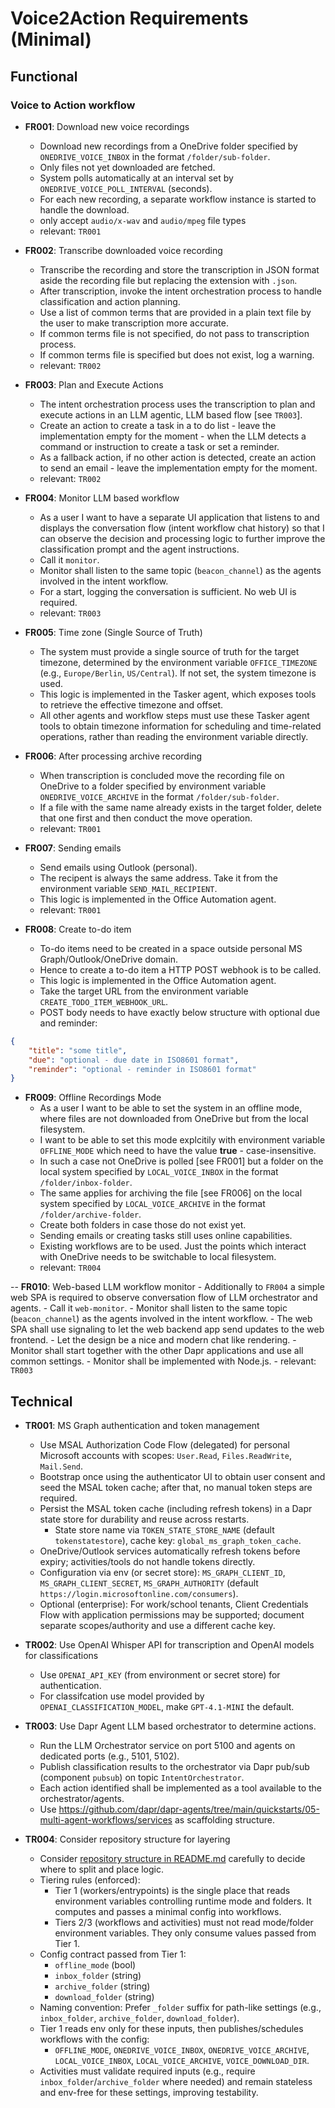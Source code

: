 
# Voice2Action Requirements (Minimal)

## Functional

### Voice to Action workflow

- **FR001**: Download new voice recordings
	- Download new recordings from a OneDrive folder specified by `ONEDRIVE_VOICE_INBOX` in the format `/folder/sub-folder`.
	- Only files not yet downloaded are fetched.
	- System polls automatically at an interval set by `ONEDRIVE_VOICE_POLL_INTERVAL` (seconds).
	- For each new recording, a separate workflow instance is started to handle the download.
    - only accept `audio/x-wav` and `audio/mpeg` file types
	- relevant: `TR001`


- **FR002**: Transcribe downloaded voice recording
	- Transcribe the recording and store the transcription in JSON format aside the recording file but replacing the extension with `.json`.
	- After transcription, invoke the intent orchestration process to handle classification and action planning.
	- Use a list of common terms that are provided in a plain text file by the user to make transcription more accurate.
	- If common terms file is not specified, do not pass to transcription process.
	- If common terms file is specified but does not exist, log a warning.
	- relevant: `TR002`

- **FR003**: Plan and Execute Actions
	- The intent orchestration process uses the transcription to plan and execute actions in an LLM agentic, LLM based flow [see `TR003`].
	- Create an action to create a task in a to do list - leave the implementation empty for the moment - when the LLM detects a command or instruction to create a task or set a reminder.
	- As a fallback action, if no other action is detected, create an action to send an email - leave the implementation empty for the moment.
	- relevant: `TR002`

- **FR004**: Monitor LLM based workflow
	- As a user I want to have a separate UI application that listens to and displays the conversation flow (intent workflow chat history) so that I can observe the decision and processing logic to further improve the classification prompt and the agent instructions.
	- Call it `monitor`.
	- Monitor shall listen to the same topic (`beacon_channel`) as the agents involved in the intent workflow.
	- For a start, logging the conversation is sufficient. No web UI is required.
	- relevant: `TR003`

- **FR005**: Time zone (Single Source of Truth)
	- The system must provide a single source of truth for the target timezone, determined by the environment variable `OFFICE_TIMEZONE` (e.g., `Europe/Berlin`, `US/Central`). If not set, the system timezone is used.
	- This logic is implemented in the Tasker agent, which exposes tools to retrieve the effective timezone and offset.
	- All other agents and workflow steps must use these Tasker agent tools to obtain timezone information for scheduling and time-related operations, rather than reading the environment variable directly.

- **FR006**: After processing archive recording
	- When transcription is concluded move the recording file on OneDrive to a folder specified by environment variable `ONEDRIVE_VOICE_ARCHIVE` in the format `/folder/sub-folder`.
	- If a file with the same name already exists in the target folder, delete that one first and then conduct the move operation.
	- relevant: `TR001`

- **FR007**: Sending emails
	- Send emails using Outlook (personal).
	- The recipent is always the same address. Take it from the environment variable `SEND_MAIL_RECIPIENT`.
	- This logic is implemented in the Office Automation agent.
	- relevant: `TR001`

- **FR008**: Create to-do item
	- To-do items need to be created in a space outside personal MS Graph/Outlook/OneDrive domain.
	- Hence to create a to-do item a HTTP POST webhook is to be called.
	- This logic is implemented in the Office Automation agent.
	- Take the target URL from the environment variable `CREATE_TODO_ITEM_WEBHOOK_URL`.
	- POST body needs to have exactly below structure with optional due and reminder:

```json
{
	"title": "some title",
	"due": "optional - due date in ISO8601 format",
	"reminder": "optional - reminder in ISO8601 format"
}
```

- **FR009**: Offline Recordings Mode
	- As a user I want to be able to set the system in an offline mode, where files are not downloaded from OneDrive but from the local filesystem.
	- I want to be able to set this mode explcitily with environment variable `OFFLINE_MODE` which need to have the value **true** - case-insensitive.
	- In such a case not OneDrive is polled [see FR001] but a folder on the local system specified by `LOCAL_VOICE_INBOX` in the format `/folder/inbox-folder`.
	- The same applies for archiving the file [see FR006] on the local system specified by `LOCAL_VOICE_ARCHIVE` in the format `/folder/archive-folder`.
	- Create both folders in case those do not exist yet.
	- Sending emails or creating tasks still uses online capabilities.
	- Existing workflows are to be used. Just the points which interact with OneDrive needs to be switchable to local filesystem.
	-  relevant: `TR004`

-- **FR010**: Web-based LLM workflow monitor
	- Additionally to `FR004` a simple web SPA is required to observe conversation flow of LLM orchestrator and agents.
	- Call it `web-monitor`.
	- Monitor shall listen to the same topic (`beacon_channel`) as the agents involved in the intent workflow.
	- The web SPA shall use signaling to let the web backend app send updates to the web frontend.
	- Let the design be a nice and modern chat like rendering.
	- Monitor shall start together with the other Dapr applications and use all common settings.
	- Monitor shall be implemented with Node.js.
	- relevant: `TR003`

## Technical

- **TR001**: MS Graph authentication and token management
	- Use MSAL Authorization Code Flow (delegated) for personal Microsoft accounts with scopes: `User.Read`, `Files.ReadWrite`, `Mail.Send`.
	- Bootstrap once using the authenticator UI to obtain user consent and seed the MSAL token cache; after that, no manual token steps are required.
	- Persist the MSAL token cache (including refresh tokens) in a Dapr state store for durability and reuse across restarts.
		- State store name via `TOKEN_STATE_STORE_NAME` (default `tokenstatestore`), cache key: `global_ms_graph_token_cache`.
	- OneDrive/Outlook services automatically refresh tokens before expiry; activities/tools do not handle tokens directly.
	- Configuration via env (or secret store): `MS_GRAPH_CLIENT_ID`, `MS_GRAPH_CLIENT_SECRET`, `MS_GRAPH_AUTHORITY` (default `https://login.microsoftonline.com/consumers`).
	- Optional (enterprise): For work/school tenants, Client Credentials Flow with application permissions may be supported; document separate scopes/authority and use a different cache key.

- **TR002**: Use OpenAI Whisper API for transcription and OpenAI models for classifications
    - Use `OPENAI_API_KEY` (from environment or secret store) for authentication.
	- For classifcation use model provided by `OPENAI_CLASSIFICATION_MODEL`, make `GPT-4.1-MINI` the default.

- **TR003**: Use Dapr Agent LLM based orchestrator to determine actions.
	- Run the LLM Orchestrator service on port 5100 and agents on dedicated ports (e.g., 5101, 5102).
	- Publish classification results to the orchestrator via Dapr pub/sub (component `pubsub`) on topic `IntentOrchestrator`.
	- Each action identified shall be implemented as a tool available to the orchestrator/agents.
	- Use <https://github.com/dapr/dapr-agents/tree/main/quickstarts/05-multi-agent-workflows/services> as scaffolding structure.

- **TR004**: Consider repository structure for layering
	- Consider [repository structure in README.md](./README.md) carefully to decide where to split and place logic.
	- Tiering rules (enforced):
		- Tier 1 (workers/entrypoints) is the single place that reads environment variables controlling runtime mode and folders. It computes and passes a minimal config into workflows.
		- Tiers 2/3 (workflows and activities) must not read mode/folder environment variables. They only consume values passed from Tier 1.
	- Config contract passed from Tier 1:
		- `offline_mode` (bool)
		- `inbox_folder` (string)
		- `archive_folder` (string)
		- `download_folder` (string)
	- Naming convention: Prefer `_folder` suffix for path-like settings (e.g., `inbox_folder`, `archive_folder`, `download_folder`).
	- Tier 1 reads env only for these inputs, then publishes/schedules workflows with the config:
		- `OFFLINE_MODE`, `ONEDRIVE_VOICE_INBOX`, `ONEDRIVE_VOICE_ARCHIVE`, `LOCAL_VOICE_INBOX`, `LOCAL_VOICE_ARCHIVE`, `VOICE_DOWNLOAD_DIR`.
	- Activities must validate required inputs (e.g., require `inbox_folder`/`archive_folder` where needed) and remain stateless and env-free for these settings, improving testability.

